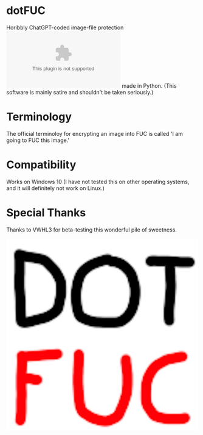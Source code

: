 # dotFUC
Horibbly ChatGPT-coded image-file protection ![software](https://github.com/Aelyska/dotFUC/releases/download/Release/dotFUC.exe) made in Python.
(This software is mainly satire and shouldn't be taken seriously.)

# Terminology
The official terminoloy for encrypting an image into FUC is called 'I am going to FUC this image.'

# Compatibility
Works on Windows 10 (I have not tested this on other operating systems, and it will definitely not work on Linux.)

# Special Thanks
Thanks to VWHL3 for beta-testing this wonderful pile of sweetness.

![Image](https://raw.githubusercontent.com/Aelyska/dotFUC/refs/heads/main/dotFUC-icon.png)
